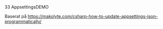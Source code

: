 33 AppsettingsDEMO

Baserat på https://makolyte.com/csharp-how-to-update-appsettings-json-programmatically/
